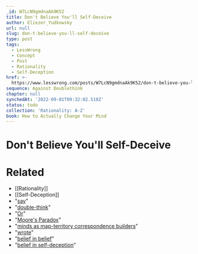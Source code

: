 ```yaml
---
_id: W7LcN9gmdnaAk9K52
title: Don't Believe You'll Self-Deceive
author: Eliezer_Yudkowsky
url: null
slug: don-t-believe-you-ll-self-deceive
type: post
tags:
  - LessWrong
  - Concept
  - Post
  - Rationality
  - Self-Deception
href: >-
  https://www.lesswrong.com/posts/W7LcN9gmdnaAk9K52/don-t-believe-you-ll-self-deceive
sequence: Against Doublethink
chapter: null
synchedAt: '2022-09-01T09:32:02.518Z'
status: todo
collection: 'Rationality: A-Z'
book: How to Actually Change Your Mind
---
```


# Don't Believe You'll Self-Deceive


# Related

- [[Rationality]]
- [[Self-Deception]]
- "[say](/lw/r/no_really_ive_deceived_myself/#gk)"
- "[double-think](http://www.overcomingbias.com/2007/09/doublethink-cho.html)"
- "[Or](/lw/1f/moores_paradox/#u3)"
- "[Moore's Paradox](/lw/1f/moores_paradox/)"
- "[minds as map-territory correspondence builders](http://www.overcomingbias.com/2007/09/what-is-evidenc.html)"
- "[wrote](/lw/1f/moores_paradox/)"
- "[belief in belief](http://www.overcomingbias.com/2007/07/belief-in-belie.html)"
- "[belief in self-deception](/lw/s/belief_in_selfdeception/)"